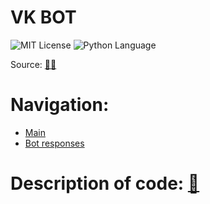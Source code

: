 # VK BOT
<img src="https://img.shields.io/github/license/mightyK1ngRichard/IU5?color=brightgreen" alt="MIT License"> <img src="https://img.shields.io/badge/language-Python-green.svg" alt="Python Language">

Source: [👩‍💻](https://github.com/EnjiRouz/VK-Auto-Reply-Bot)

# Navigation:
- [Main]()
- [Bot responses]()

# Description of code: [📕]()
